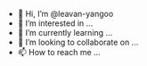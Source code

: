 - 👋 Hi, I’m @leavan-yangoo
- 👀 I’m interested in ...
- 🌱 I’m currently learning ...
- 💞️ I’m looking to collaborate on ...
- 📫 How to reach me ...

<!---
leavan-yangoo/leavan-yangoo is a ✨ special ✨ repository because its `README.md` (this file) appears on your GitHub profile.
You can click the Preview link to take a look at your changes.
--->
